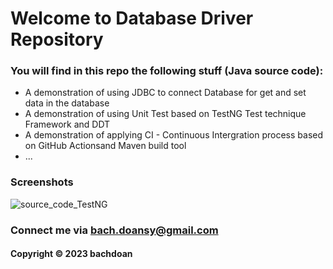 # Welcome to Database Driver Repository
### You will find in this repo the following stuff (Java source code):

* A demonstration of using JDBC to connect Database for get and set data in the database
* A demonstration of using Unit Test based on TestNG Test technique Framework and DDT
* A demonstration of applying CI - Continuous Intergration process based on GitHub Actionsand Maven build tool
* ...

### Screenshots
![source_code_TestNG]()

### Connect me via bach.doansy@gmail.com
#### Copyright &#169; 2023 bachdoan
